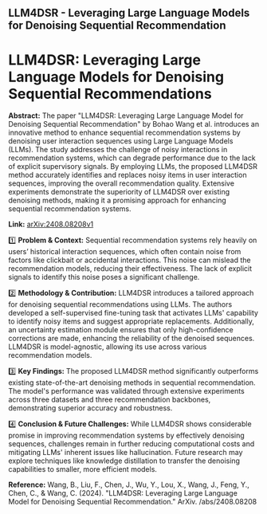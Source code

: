 ## LLM4DSR - Leveraging Large Language Models for Denoising Sequential Recommendation

# LLM4DSR: Leveraging Large Language Models for Denoising Sequential Recommendations

**Abstract:** The paper "LLM4DSR: Leveraging Large Language Model for Denoising Sequential Recommendation" by Bohao Wang et al. introduces an innovative method to enhance sequential recommendation systems by denoising user interaction sequences using Large Language Models (LLMs). The study addresses the challenge of noisy interactions in recommendation systems, which can degrade performance due to the lack of explicit supervisory signals. By employing LLMs, the proposed LLM4DSR method accurately identifies and replaces noisy items in user interaction sequences, improving the overall recommendation quality. Extensive experiments demonstrate the superiority of LLM4DSR over existing denoising methods, making it a promising approach for enhancing sequential recommendation systems.

**Link:** [arXiv:2408.08208v1](https://arxiv.org/abs/2408.08208v1)

1️⃣ **Problem & Context:** Sequential recommendation systems rely heavily on users’ historical interaction sequences, which often contain noise from factors like clickbait or accidental interactions. This noise can mislead the recommendation models, reducing their effectiveness. The lack of explicit signals to identify this noise poses a significant challenge.

2️⃣ **Methodology & Contribution:** LLM4DSR introduces a tailored approach for denoising sequential recommendations using LLMs. The authors developed a self-supervised fine-tuning task that activates LLMs' capability to identify noisy items and suggest appropriate replacements. Additionally, an uncertainty estimation module ensures that only high-confidence corrections are made, enhancing the reliability of the denoised sequences. LLM4DSR is model-agnostic, allowing its use across various recommendation models.

3️⃣ **Key Findings:** The proposed LLM4DSR method significantly outperforms existing state-of-the-art denoising methods in sequential recommendation. The model's performance was validated through extensive experiments across three datasets and three recommendation backbones, demonstrating superior accuracy and robustness.

4️⃣ **Conclusion & Future Challenges:** While LLM4DSR shows considerable promise in improving recommendation systems by effectively denoising sequences, challenges remain in further reducing computational costs and mitigating LLMs' inherent issues like hallucination. Future research may explore techniques like knowledge distillation to transfer the denoising capabilities to smaller, more efficient models.

**Reference:** Wang, B., Liu, F., Chen, J., Wu, Y., Lou, X., Wang, J., Feng, Y., Chen, C., & Wang, C. (2024). "LLM4DSR: Leveraging Large Language Model for Denoising Sequential Recommendation." ArXiv. /abs/2408.08208
